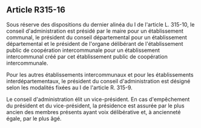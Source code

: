## Article R315-16

Sous réserve des dispositions du dernier alinéa du I de l'article L. 315-10, le conseil d'administration est
présidé par le maire pour un établissement communal, le président du conseil départemental pour un
établissement départemental et le président de l'organe délibérant de l'établissement public de coopération
intercommunale pour un établissement intercommunal créé par cet établissement public de coopération
intercommunale.

Pour les autres établissements intercommunaux et pour les établissements interdépartementaux, le président
du conseil d'administration est désigné selon les modalités fixées au I de l'article R. 315-9.

Le conseil d'administration élit un vice-président. En cas d'empêchement du président et du vice-président, la
présidence est assurée par le plus ancien des membres présents ayant voix délibérative et, à ancienneté égale,
par le plus âgé.

